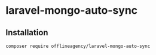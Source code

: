 # laravel-mongo-auto-sync


Installation
----------------

```bash
composer require offlineagency/laravel-mongo-auto-sync
```

